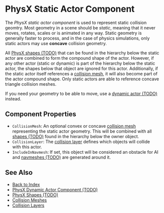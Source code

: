 # PhysX Static Actor Component

The *PhysX static actor component* is used to represent static collision geomtry. Most geometry in a scene should be *static*, meaning that it never moves, rotates, scales or is animated in any way. Static geometry is generally faster to process, and in the case of physics simulations, only static actors may use **concave** collision geometry. 

All [PhysX shapes (TODO)](../collision-shapes/physx-shapes.md) that can be found in the hierarchy below the static actor are combined to form the compound shape of the actor. However, if any other actor (static or dynamic) is part of the hierarchy below the static actor, the shapes below that object are ignored for this actor. Additionally, if the static actor itself references a [collision mesh](../collision-shapes/collision-meshes.md), it will also become part of the actor compound shape. Only static actors are able to reference concave triangle collision meshes.

If you need your geometry to be able to move, use a [dynamic actor (TODO)](physx-dynamic-actor-component.md) instead.

## Component Properties

* `CollisionMesh`: An optional convex or concave [collision mesh](../collision-shapes/collision-meshes.md) representing the static actor geometry. This will be combined with all [shapes (TODO)](../collision-shapes/physx-shapes.md) found in the hierarchy below the owner object.
* `CollisionLayer`: The [collision layer](../collision-shapes/collision-layers.md) defines which objects will collide with this actor.
* `IncludeInNavmesh`: If set, this object will be considered an obstacle for AI and [navmeshes (TODO)](../../ai/recast-navmesh.md) are generated around it.

## See Also

* [Back to Index](../../index.md)
* [PhysX Dynamic Actor Component (TODO)](physx-dynamic-actor-component.md)
* [PhysX Shapes (TODO)](../collision-shapes/physx-shapes.md)
* [Collision Meshes](../collision-shapes/collision-meshes.md)
* [Collision Layers](../collision-shapes/collision-layers.md)
